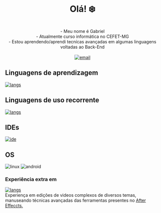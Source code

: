 <h1 align="center">Olá! ❄️</h1>
<p align="center">
        <br>
- Meu nome é Gabriel <br>
- Atualmente curso informática no CEFET-MG<br>
- Estou aprendendo/aprendi tecnícas avançadas em algumas linguagens voltadas ao Back-End<br><br>
  <a href="mailto:gabrielagostinhodasilva@hotmail.com">
        <img src="https://img.shields.io/badge/Gmail-D14836?style=for-the-badge&logo=gmail&logoColor=white" alt="email">
    </a>
    <br>
</p>

## Linguagens de aprendizagem
[![langs](https://skillicons.dev/icons?i=c,cpp,mysql,js)](https://skillicons.dev)
## Linguagens de uso recorrente
[![langs](https://skillicons.dev/icons?i=cpp,mysql)](https://skillicons.dev)

## IDEs
[![ide](https://skillicons.dev/icons?i=vscode,eclipse)](https://skillicons.dev)

## OS 
![linux](https://img.shields.io/badge/Linux-FCC624?style=for-the-badge&logo=linux&logoColor=black)
![android](https://img.shields.io/badge/Android-3DDC84?style=for-the-badge&logo=android&logoColor=white)
<!--![windows](https://img.shields.io/badge/Windows-0078D6?style=for-the-badge&logo=windows&logoColor=white)--> 



### Experiência extra em 
[![langs](https://skillicons.dev/icons?i=ae)](https://skillicons.dev) 
<br>Experiença em edições de videos complexos de diversos temas, manuseando técnicas avançadas das ferramentas presentes no <a href = "https://www.adobe.com/br/products/aftereffects/campaign/pricing.html?sdid=KQPOM&mv=search&ef_id=CjwKCAjwpuajBhBpEiwA_ZtfhZahXkpp8nfbJ5XYRSjlNYVwwZtD6I2vC1--By1U6bjOu7iiMAcK3xoCuBEQAvD_BwE:G:s&s_kwcid=AL!3085!3!301784448894!e!!g!!adobe%20after%20effects!188195862!10039608942&gad=1&gclid=CjwKCAjwpuajBhBpEiwA_ZtfhZahXkpp8nfbJ5XYRSjlNYVwwZtD6I2vC1--By1U6bjOu7iiMAcK3xoCuBEQAvD_BwE">After Effeccts.</a>









<!--
**icehopeless/icehopeless** is a ✨ _special_ ✨ repository because its `README.md` (this file) appears on your GitHub profile.

Here are some ideas to get you started:

- 🔭 I’m currently working on ...
- 🌱 I’m currently learning ...
- 👯 I’m looking to collaborate on ...
- 🤔 I’m looking for help with ...
- 💬 Ask me about ...
- 📫 How to reach me: ...
- 😄 Pronouns: ...
- ⚡ Fun fact: ...
-->
